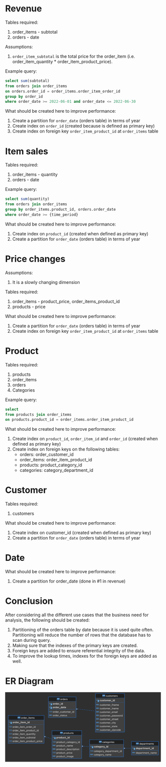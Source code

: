 # Revenue
Tables required:
1. order_items - subtotal
2. orders - date

Assumptions:
1. `order_item_subtotal` is the total price for the order_item (i.e. order_item_quantity * order_item_product_price).

Example query:
```sql
select sum(subtotal)
from orders join order_items
on orders.order_id = order_items.order_item_order_id
group by order_id
where order_date >= 2022-06-01 and order_date <= 2022-06-30
```
What should be created here to improve performance:
1. Create a partition for `order_date` (orders table) in terms of year
2. Create index on `order_id` (created because is defined as primary key)
3. Create index on foreign key `order_item_product_id` at `order_items` table


# Item sales
Tables required:
1. order_items - quantity
2. orders - date

Example query:
```sql
select sum(quantity)
from orders join order_items
group by order_items.product_id, orders.order_date
where order_date >= {time_period}
```
What should be created here to improve performance:
1. Create index on `product_id` (created when defined as primary key)
2. Create a partition for `order_date` (orders table) in terms of year

# Price changes
Assumptions:
1. It is a slowly changing dimension

Tables required:
1. order_items - product_price, order_items_product_id
2. products - price

What should be created here to improve performance:
1. Create a partition for `order_date` (orders table) in terms of year
2. Create index on foreign key `order_item_product_id` at `order_items` table

# Product
Tables required:
1. products
2. order_items
3. orders
4. Categories

Example query:
```sql
select
from products join order_items
on products.product_id = order_items.order_item_product_id

```

What should be created here to improve performance:
1. Create index on `product_id`, `order_item_id` and `order_id` (created when defined as primary key)
2. Create index on foreign keys on the following tables:
    - orders: order_customer_id
    - order_items: order_item_product_id
    - products: product_category_id
    - categories: category_department_id

# Customer
Tables required:
1. customers

What should be created here to improve performance:
1. Create index on customer_id (created when defined as primary key)
2. Create a partition for `order_date` (orders table) in terms of year

# Date

What should be created here to improve performance:
1. Create a partition for order_date (done in #1 in revenue)

# Conclusion
After considering all the different use cases that the business need for analysis, the following should be created:
1. Partitioning of the orders table by date because it is used quite often. Partitioning will reduce the number of rows that the database has to scan during query.
2. Making sure that the indexes of the primary keys are created.
3. Foreign keys are added to ensure referential integrity of the data.
4. To improve the lookup times, indexes for the foreign keys are added as well.

# ER Diagram
![ER Diagram](https://github.com/tokxinyi/SL-DE-Case-Study//blob/main/er_diagram.png)
